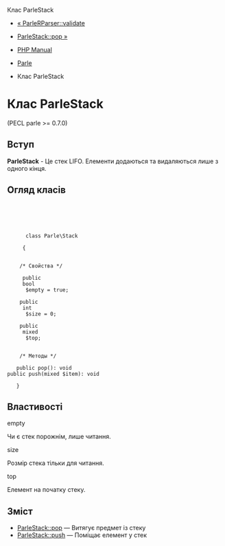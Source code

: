 Клас ParleStack

-   [« ParleRParser::validate](parle-rparser.validate.html)
    
-   [ParleStack::pop »](parle-stack.pop.html)
    
-   [PHP Manual](index.html)
    
-   [Parle](book.parle.html)
    
-   Клас ParleStack
    

# Клас ParleStack

(PECL parle >= 0.7.0)

## Вступ

**ParleStack** - Це стек LIFO. Елементи додаються та видаляються лише з одного кінця.

## Огляд класів

```classsynopsis



    
     
      class Parle\Stack
     
     {


    /* Свойства */
    
     public
     bool
      $empty = true;

    public
     int
      $size = 0;

    public
     mixed
      $top;


    /* Методы */
    
   public pop(): void
public push(mixed $item): void

   }
```

## Властивості

empty

Чи є стек порожнім, лише читання.

size

Розмір стека тільки для читання.

top

Елемент на початку стеку.

## Зміст

-   [ParleStack::pop](parle-stack.pop.html) — Витягує предмет із стеку
-   [ParleStack::push](parle-stack.push.html) — Поміщає елемент у стек